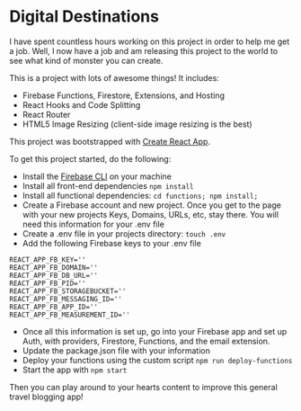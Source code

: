# Digital Destinations

I have spent countless hours working on this project in order to help me get a job. Well, I now have a job and am releasing this project to the world to see what kind of monster you can create.

This is a project with lots of awesome things! It includes:
- Firebase Functions, Firestore, Extensions, and Hosting
- React Hooks and Code Splitting
- React Router
- HTML5 Image Resizing (client-side image resizing is the best)

This project was bootstrapped with [Create React App](https://github.com/facebook/create-react-app).

To get this project started, do the following:
- Install the [Firebase CLI](https://firebase.google.com/docs/cli) on your machine
- Install all front-end dependencies `npm install`
- Install all functional dependencies: `cd functions; npm install;`
- Create a Firebase account and new project. Once you get to the page with your new projects Keys, Domains, URLs, etc, stay there. You will need this information for your .env file
- Create a .env file in your projects directory: `touch .env`
- Add the following Firebase keys to your .env file
```
REACT_APP_FB_KEY=''
REACT_APP_FB_DOMAIN=''
REACT_APP_FB_DB_URL=''
REACT_APP_FB_PID=''
REACT_APP_FB_STORAGEBUCKET=''
REACT_APP_FB_MESSAGING_ID=''
REACT_APP_FB_APP_ID=''
REACT_APP_FB_MEASUREMENT_ID=''
```  
- Once all this information is set up, go into your Firebase app and set up Auth, with providers, Firestore, Functions, and the email extension.
- Update the package.json file with your information
- Deploy your functions using the custom script `npm run deploy-functions`
- Start the app with `npm start`

Then you can play around to your hearts content to improve this general travel blogging app!
